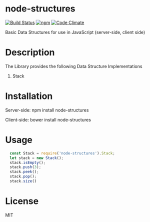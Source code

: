 # node-structures
[![Build Status](https://travis-ci.org/AlbertHambardzumyan/node-structures.svg?branch=master)](https://travis-ci.org/AlbertHambardzumyan/node-structures)
[![npm](https://img.shields.io/npm/v/node-structures.svg)](https://www.npmjs.com/package/node-structures) 
[![Code Climate](https://codeclimate.com/github/AlbertHambardzumyan/node-structures/badges/gpa.svg)](https://codeclimate.com/github/AlbertHambardzumyan/node-structures)

  Basic Data Structures for use in JavaScript (server-side, client side)
    
# Description
  The Library provides the following Data Structure Implementations

  1. Stack
  
# Installation 
Server-side:
    npm install node-structures
    
Client-side:
  bower install node-structures
  
# Usage
```` javascript
  const Stack = require('node-structures').Stack;
  let stack = new Stack();
  stack.isEmpty();
  stack.push(3);
  stack.peek();
  stack.pop();
  stack.size()
````
# License
  MIT

